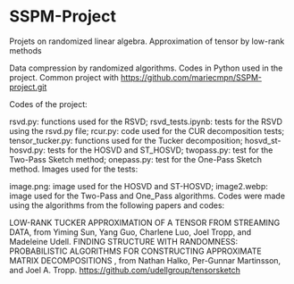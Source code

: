 # SSPM-Project
Projets on randomized linear algebra. Approximation of tensor by low-rank methods 

Data compression by randomized algorithms. Codes in Python used in the project. Common project with https://github.com/mariecmpn/SSPM-project.git

Codes of the project:

rsvd.py: functions used for the RSVD;
rsvd_tests.ipynb: tests for the RSVD using the rsvd.py file;
rcur.py: code used for the CUR decomposition tests;
tensor_tucker.py: functions used for the Tucker decomposition;
hosvd_st-hosvd.py: tests for the HOSVD and ST_HOSVD;
twopass.py: test for the Two-Pass Sketch method;
onepass.py: test for the One-Pass Sketch method.
Images used for the tests:

image.png: image used for the HOSVD and ST-HOSVD;
image2.webp: image used for the Two-Pass and One_Pass algorithms.
Codes were made using the algorithms from the following papers and codes:

LOW-RANK TUCKER APPROXIMATION OF A TENSOR FROM STREAMING DATA, from Yiming Sun, Yang Guo, Charlene Luo, Joel Tropp, and Madeleine Udell.
FINDING STRUCTURE WITH RANDOMNESS: PROBABILISTIC ALGORITHMS FOR CONSTRUCTING APPROXIMATE MATRIX DECOMPOSITIONS , from Nathan Halko, Per-Gunnar Martinsson, and Joel A. Tropp.
https://github.com/udellgroup/tensorsketch
